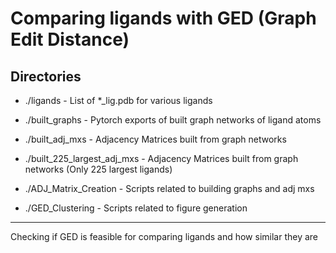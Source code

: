 # Comparing ligands with GED (Graph Edit Distance)

## Directories
- ./ligands - List of *_lig.pdb for various ligands
- ./built_graphs - Pytorch exports of built graph networks of ligand atoms
- ./built_adj_mxs - Adjacency Matrices built from graph networks 
- ./built_225_largest_adj_mxs - Adjacency Matrices built from graph networks (Only 225 largest ligands)

- ./ADJ_Matrix_Creation - Scripts related to building graphs and adj mxs
- ./GED_Clustering - Scripts related to figure generation 

---

Checking if GED is feasible for comparing ligands and how similar they are 
